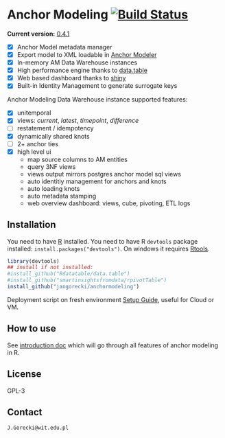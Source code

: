 # Anchor Modeling [![Build Status](https://travis-ci.org/jangorecki/anchormodeling.svg?branch=master)](https://travis-ci.org/jangorecki/anchormodeling)

**Current version:** [0.4.1](NEWS.md)  

- [x] Anchor Model metadata manager
- [x] Export model to XML loadable in [Anchor Modeler](https://roenbaeck.github.io/anchor/)
- [x] In-memory AM Data Warehouse instances
- [x] High performance engine thanks to [data.table](https://github.com/Rdatatable/data.table/wiki)
- [x] Web based dashboard thanks to [shiny](http://shiny.rstudio.com)
- [x] Built-in Identity Management to generate surrogate keys

Anchor Modeling Data Warehouse instance supported features:  

- [x] unitemporal
- [x] views: *current*, *latest*, *timepoint*, *difference*
- [ ] restatement / idempotency
- [x] dynamically shared knots
- [ ] 2+ anchor ties
- [x] high level ui
  - map source columns to AM entities
  - query 3NF views
  - views output mirrors postgres anchor model sql views
  - auto identitiy management for anchors and knots
  - auto loading knots
  - auto metadata stamping
  - web overview dashboard: views, cube, pivoting, ETL logs

## Installation

You need to have [R](http://www.r-project.org/) installed. You need to have R `devtools` package installed: `install.packages("devtools")`. On windows it requires [Rtools](http://cran.r-project.org/bin/windows/Rtools/).  

```r
library(devtools)
## install if not installed:
#install_github("Rdatatable/data.table")
#install_github("smartinsightsfromdata/rpivotTable")
install_github("jangorecki/anchormodeling")
```

Deployment script on fresh environment [Setup Guide](inst/doc/setup.md), useful for Cloud or VM.  

## How to use

See [introduction doc](inst/doc/anchormodeling.md) which will go through all features of anchor modeling in R.

## License

GPL-3  

## Contact

`J.Gorecki@wit.edu.pl`
